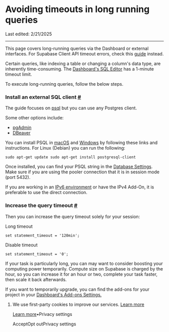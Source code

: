 # Avoiding timeouts in long running queries

Last edited: 2/21/2025

* * *

This page covers long-running queries via the Dashboard or external interfaces. For Supabase Client API timeout errors, check this [guide](https://github.com/orgs/supabase/discussions/14256) instead.

Certain queries, like indexing a table or changing a column's data type, are inherently time-consuming. The [Dashboard's SQL Editor](https://supabase.com/dashboard/project/_/sql/) has a 1-minute timeout limit.

To execute long-running queries, follow the below steps.

### Install an external SQL client [\#](https://supabase.com/docs/guides/troubleshooting/avoiding-timeouts-in-long-running-queries-6nmbdN\#install-an-external-sql-client)

The guide focuses on [psql](https://supabase.com/docs/guides/database/psql) but you can use any Postgres client.

Some other options include:

- [pgAdmin](https://supabase.com/docs/guides/database/pgadmin)
- [DBeaver](https://supabase.com/docs/guides/database/dbeaver)

You can install PSQL in [macOS](https://stackoverflow.com/a/49689589/2188186) and [Windows](https://www.postgresql.org/download/windows/) by following these links and instructions. For Linux (Debian) you can run the following:

`
sudo apt-get update
sudo apt-get install postgresql-client
`

Once installed, you can find your PSQL string in the [Database Settings](https://supabase.com/dashboard/project/_/settings/database). Make sure if you are using the pooler connection that it is in session mode (port 5432).

If you are working in an [IPv6 environment](https://github.com/orgs/supabase/discussions/27034) or have the IPv4 Add-On, it is preferable to use the direct connection.

### Increase the query timeout [\#](https://supabase.com/docs/guides/troubleshooting/avoiding-timeouts-in-long-running-queries-6nmbdN\#increase-the-query-timeout)

Then you can increase the query timeout solely for your session:

Long timeout

`
set statement_timeout = '120min';
`

Disable timeout

`
set statement_timeout = '0';
`

If your task is particularly long, you can may want to consider boosting your computing power temporarily. Compute size on Supabase is charged by the hour, so you can increase it for an hour or two, complete your task faster, then scale it back afterwards.

If you want to temporarily upgrade, you can find the add-ons for your project in your [Dashboard's Add-ons Settings.](https://supabase.green/dashboard/project/_/settings/addons)

1. We use first-party cookies to improve our services. [Learn more](https://supabase.com/privacy#8-cookies-and-similar-technologies-used-on-our-european-services)



   [Learn more](https://supabase.com/privacy#8-cookies-and-similar-technologies-used-on-our-european-services)•Privacy settings





   AcceptOpt outPrivacy settings